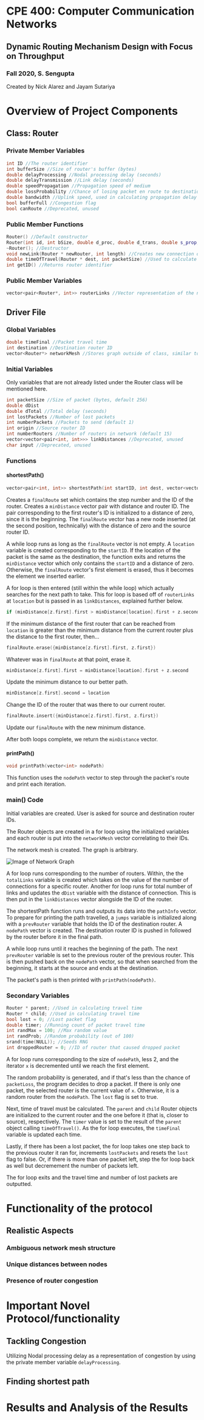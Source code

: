 # CPE 400: Computer Communication Networks
## Dynamic Routing Mechanism Design with Focus on Throughput
### Fall 2020, S. Sengupta
Created by Nick Alarez and Jayam Sutariya

# Overview of Project Components
## Class: Router
### Private Member Variables
```C++
int ID //The router identifier
int bufferSize //Size of router's buffer (bytes)
double delayProcessing //Nodal processing delay (seconds)
double delayTransmission //Link delay (seconds)
double speedPropagation //Propagation speed of medium
double lossProbability //Chance of losing packet en route to destination
double bandwidth //Uplink speed, used in calculating propagation delay
bool bufferFull //Congestion flag
bool canRoute //Deprecated, unused
```
### Public Member Functions
```C++
Router() //Default constructor
Router(int id, int bSize, double d_proc, double d_trans, double s_prop, double loss, double band) //Parameterized constructor
~Router(); //Destructor
void newLink(Router * newRouter, int length) //Creates new connection on graph, taking in a Router object and distance
double timeOfTravel(Router * dest, int packetSize) //Used to calculate packet transmission time by adding propagation delay and transmission delay. Propagation delay is calculated by dividing the size of packet by bandwidth and adding that to the length divided by propagation speed.
int getID() //Returns router identifier
```
### Public Member Variables
```C++
vector<pair<Router*, int>> routerLinks //Vector representation of the network graph
```

## Driver File
### Global Variables
```C++
double timeFinal //Packet travel time
int destination //Destination router ID
vector<Router*> networkMesh //Stores graph outside of class, similar to routerLinks
```
### Initial Variables
Only variables that are not already listed under the Router class will be mentioned here.
```C++
int packetSize //Size of packet (bytes, default 256)
double dDist
double dTotal //Total delay (seconds)
int lostPackets //Number of lost packets
int numberPackets //Packets to send (default 1)
int origin //Source router ID
int numberRouters //Number of routers in network (default 15)
vector<vector<pair<int, int>>> linkDistances //Deprecated, unused
char input //Deprecated, unused
```
### Functions
#### shortestPath()
```C++
vector<pair<int, int>> shortestPath(int startID, int dest, vector<vector<pair<int, int>>> routerLinks)
```
Creates a `finalRoute` set which contains the step number and the ID of the router. Creates a `minDistance` vector pair with distance and router ID. The pair corresponding to the first router's ID is initialized to a distance of zero, since it is the beginning. The `finalRoute` vector has a new node inserted (at the second position, technically) with the distance of zero and the source router ID.

A while loop runs as long as the `finalRoute` vector is not empty. A `location` variable is created corresponding to the `startID`. If the location of the packet is the same as the destination, the function exits and returns the `minDistance` vector which only contains the `startID` and a distance of zero. Otherwise, the `finalRoute` vector's first element is erased, thus it becomes the element we inserted earlier.

A for loop is then entered (still within the while loop) which actually searches for the next path to take. This for loop is based off of `routerLinks` at `location` but is passed in as `linkDistances`, explained further below.

```C++
if (minDistance[z.first].first > minDistance[location].first + z.second)
```
If the minimum distance of the first router that can be reached from `location` is greater than the minimum distance from the current router plus the distance to the first router, then...

```C++
finalRoute.erase({minDistance[z.first].first, z.first})
```
Whatever was in `finalRoute` at that point, erase it.

```C++
minDistance[z.first].first = minDistance[location].first + z.second
```
Update the minimum distance to our better path.

```C++
minDistance[z.first].second = location
```
Change the ID of the router that was there to our current router.

```C++
finalRoute.insert({minDistance[z.first].first, z.first})
```
Update our `finalRoute` with the new minimum distance.

After both loops complete, we return the `minDistance` vector.

#### printPath()
```C++
void printPath(vector<int> nodePath)
```
This function uses the `nodePath` vector to step through the packet's route and print each iteration.

### main() Code
Initial variables are created. User is asked for source and destination router IDs.

The Router objects are created in a for loop using the initialized variables and each router is put into the `networkMesh` vector correlating to their IDs.

The network mesh is created. The graph is arbitrary.

![Image of Network Graph](Graph.png?raw=true "Network Mesh")

A for loop runs corresponding to the number of routers. Within, the the `totalLinks` variable is created which takes on the value of the number of connections for a specific router. Another for loop runs for total number of links and updates the `dDist` variable with the distance of connection. This is then put in the `linkDistances` vector alongside the ID of the router.

The shortestPath function runs and outputs its data into the `pathInfo` vector. To prepare for printing the path travelled, a `jumps` variable is initialized along with a `prevRouter` variable that holds the ID of the destination router. A `nodePath` vector is created. The destination router ID is pushed in followed by the router before it in the final path.

A while loop runs until it reaches the beginning of the path. The next `prevRouter` variable is set to the previous router of the previous router. This is then pushed back on the `nodePath` vector, so that when searched from the beginning, it starts at the source and ends at the destination.

The packet's path is then printed with `printPath(nodePath)`.

### Secondary Variables
```C++
Router * parent; //Used in calculating travel time
Router * child; //Used in calculating travel time
bool lost = 0; //Lost packet flag
double timer; //Running count of packet travel time
int randMax = 100; //Max random value
int randProb; //Random probability (out of 100)
srand(time(NULL)); //Seeds RNG
int droppedRouter = 0; //ID of router that caused dropped packet
```

A for loop runs corresponding to the size of `nodePath`, less 2, and the iterator `x` is decremented until we reach the first element.

The random probability is generated, and if that's less than the chance of `packetLoss`, the program decides to drop a packet. If there is only one packet, the selected router is the current value of `x`. Otherwise, it is a random router from the `nodePath`. The `lost` flag is set to true.

Next, time of travel must be calculated. The `parent` and `child` Router objects are initialized to the current router and the one before it (that is, closer to source), respectively. The `timer` value is set to the result of the `parent` object calling `timeOfTravel()`. As the for loop executes, the `timeFinal` variable is updated each time.

Lastly, if there has been a lost packet, the for loop takes one step back to the previous router it ran for, increments `lostPackets` and resets the `lost` flag to false. Or, if there is more than one packet left, step the for loop back as well but decremement the number of packets left.

The for loop exits and the travel time and number of lost packets are outputted.

# Functionality of the protocol
## Realistic Aspects
### Ambiguous network mesh structure

### Unique distances between nodes

### Presence of router congestion


# Important Novel Protocol/functionality
## Tackling Congestion
Utilizing Nodal processing delay as a representation of congestion by using the private member variable `delayProcessing`.  

## Finding shortest path


# Results and Analysis of the Results